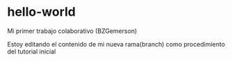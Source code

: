 # hello-world
Mi primer trabajo colaborativo (BZGemerson)

Estoy editando el contenido de mi nueva rama(branch) como procedimiento del tutorial inicial
